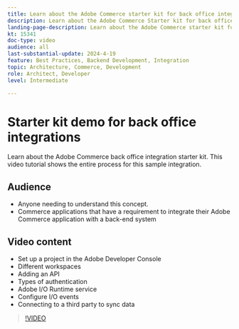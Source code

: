 ```yaml
---
title: Learn about the Adobe Commerce starter kit for back office integrations
description: Learn about the Adobe Commerce Starter kit for back office integrations. This video demonstration shows the power and ease of connecting to back office integrations using this approach.
landing-page-description: Learn about the Adobe Commerce starter kit for back office integrations
kt: 15341
doc-type: video
audience: all
last-substantial-update: 2024-4-19
feature: Best Practices, Backend Development, Integration
topic: Architecture, Commerce, Development
role: Architect, Developer
level: Intermediate

---
```


# Starter kit demo for back office integrations

Learn about the Adobe Commerce back office integration starter kit. This video tutorial shows the entire process for this sample integration.

## Audience

* Anyone needing to understand this concept.
* Commerce applications that have a requirement to integrate their Adobe Commerce application with a back-end system

## Video content

* Set up a project in the Adobe Developer Console
* Different workspaces
* Adding an API
* Types of authentication
* Adobe I/O Runtime service
* Configure I/O events
* Connecting to a third party to sync data

>[!VIDEO](https://video.tv.adobe.com/v/3428629?learn=on)